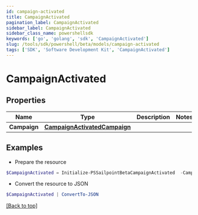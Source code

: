 ```yaml
---
id: campaign-activated
title: CampaignActivated
pagination_label: CampaignActivated
sidebar_label: CampaignActivated
sidebar_class_name: powershellsdk
keywords: ['go', 'golang', 'sdk', 'CampaignActivated'] 
slug: /tools/sdk/powershell/beta/models/campaign-activated
tags: ['SDK', 'Software Development Kit', 'CampaignActivated']
---
```



# CampaignActivated

## Properties

Name | Type | Description | Notes
------------ | ------------- | ------------- | -------------
**Campaign** |  [**CampaignActivatedCampaign**](campaign-activated-campaign) |  | 

## Examples

- Prepare the resource
```powershell
$CampaignActivated = Initialize-PSSailpointBetaCampaignActivated  -Campaign null
```

- Convert the resource to JSON
```powershell
$CampaignActivated | ConvertTo-JSON
```


[[Back to top]](#) 

